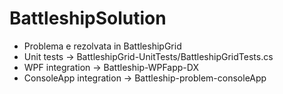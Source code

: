 # BattleshipSolution

* Problema e rezolvata in BattleshipGrid
* Unit tests -> BattleshipGrid-UnitTests/BattleshipGridTests.cs
* WPF integration -> Battleship-WPFapp-DX
* ConsoleApp integration -> Battleship-problem-consoleApp
